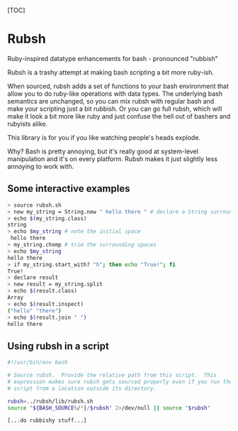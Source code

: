 [TOC]

# Rubsh

Ruby-inspired datatype enhancements for bash - pronounced "rubbish"

Rubsh is a trashy attempt at making bash scripting a bit more ruby-ish.

When sourced, rubsh adds a set of functions to your bash environment
that allow you to do ruby-like operations with data types.  The
underlying bash semantics are unchanged, so you can mix rubsh with
regular bash and make your scripting just a bit rubbish.  Or you can go
full rubsh, which will make it look a bit more like ruby and just
confuse the hell out of bashers and rubyists alike.

This library is for you if you like watching people's heads explode.

Why?  Bash is pretty annoying, but it's really good at system-level
manipulation and it's on every platform.  Rubsh makes it just slightly
less annoying to work with.

## Some interactive examples

~~~bash
> source rubsh.sh
> new my_string = String.new " hello there " # declare a String surrounded by spaces
> echo $(my_string.class)
string
> echo $my_string # note the initial space
 hello there
> my_string.chomp # trim the surrounding spaces
> echo $my_string
hello there
> if my_string.start_with? "h"; then echo "True!"; fi
True!
> declare result
> new result = my_string.split
> echo $(result.class)
Array
> echo $(result.inspect)
("hello" "there")
> echo $(result.join " ")
hello there
~~~

## Using rubsh in a script

~~~bash
#!/usr/bin/env bash

# Source rubsh.  Provide the relative path from this script.  This
# expression makes sure rubsh gets sourced properly even if you run the
# script from a location outside its directory.

rubsh=../rubsh/lib/rubsh.sh
source "${BASH_SOURCE%/*}/$rubsh" 2>/dev/null || source "$rubsh"

[...do rubbishy stuff...]
~~~
